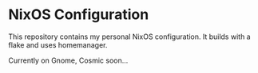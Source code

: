 # NixOS Configuration
This repository contains my personal NixOS configuration. It builds with a flake
and uses homemanager.

Currently on Gnome, Cosmic soon...
